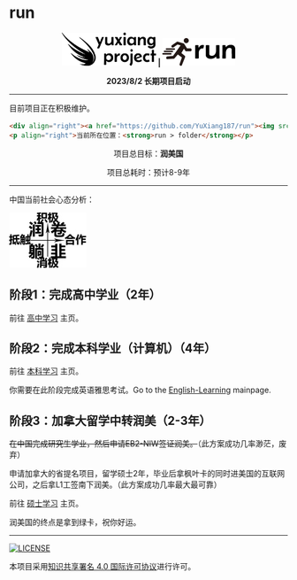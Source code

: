 # run

<p align="center"><img src="./assets/yuxiang_logo.png"><strong> | </strong><img src="./assets/run.png"></p>
<p align="center"><strong>2023/8/2 长期项目启动</strong></p>

---

目前项目正在积极维护。

```html
<div align="right"><a href="https://github.com/YuXiang187/run"><img src="./assets/run.png"></a></div>
<p align="right">当前所在位置：<strong>run > folder</strong></p>
```

<p align="center">项目总目标：<strong>润美国</strong></p>
<p align="center">项目总耗时：预计8-9年</p>

---

中国当前社会心态分析：

![i](./assets/young_analyse.jpg)

## 阶段1：完成高中学业（2年）

前往 [高中学习](./高中/README.md) 主页。

## 阶段2：完成本科学业（计算机）（4年）

前往 [本科学习](./本科/README.md) 主页。

你需要在此阶段完成英语雅思考试。Go to the [English-Learning](./English/README.md) mainpage.

## 阶段3：加拿大留学中转润美（2-3年）

~~在中国完成研究生学业，然后申请EB2-NIW签证润美。~~（此方案成功几率渺茫，废弃）

申请加拿大的省提名项目，留学硕士2年，毕业后拿枫叶卡的同时进美国的互联网公司，之后拿L1工签南下润美。（此方案成功几率最大最可靠）

前往 [硕士学习](./硕士/README.md) 主页。

润美国的终点是拿到绿卡，祝你好运。

---

[![LICENSE](https://i.creativecommons.org/l/by-sa/4.0/88x31.png)](https://creativecommons.org/licenses/by-sa/4.0/deed.zh)

本项目采用[知识共享署名 4.0 国际许可协议](https://creativecommons.org/licenses/by-sa/4.0/deed.zh)进行许可。